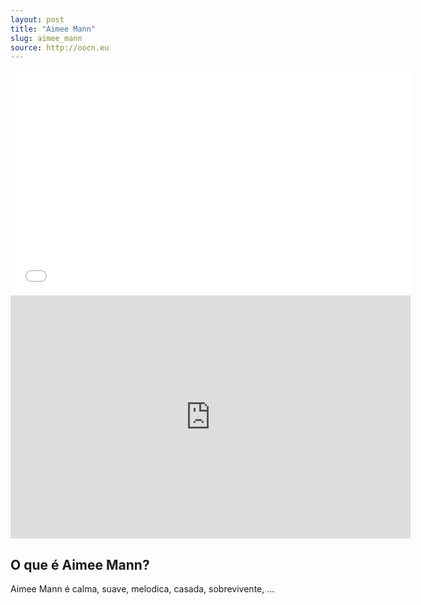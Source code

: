 ```yaml
---
layout: post
title: "Aimee Mann"
slug: aimee_mann
source: http://oocn.eu
---
```

<iframe width="640" height="360" src="//www.youtube.com/embed/fn7F75stXxI?list=RDfn7F75stXxI" frameborder="0" allowfullscreen></iframe>

<iframe src="https://docs.google.com/presentation/d/16_hyTemqc6BtMom3jnfo1VeN0lvmDevT8KSttyeMoHQ/embed?start=false&loop=false&delayms=3000" frameborder="0" width="640" height="389" allowfullscreen="true" mozallowfullscreen="true" webkitallowfullscreen="true"></iframe>

## O que é Aimee Mann?

Aimee Mann é calma, suave, melodica, casada, sobrevivente, ...
